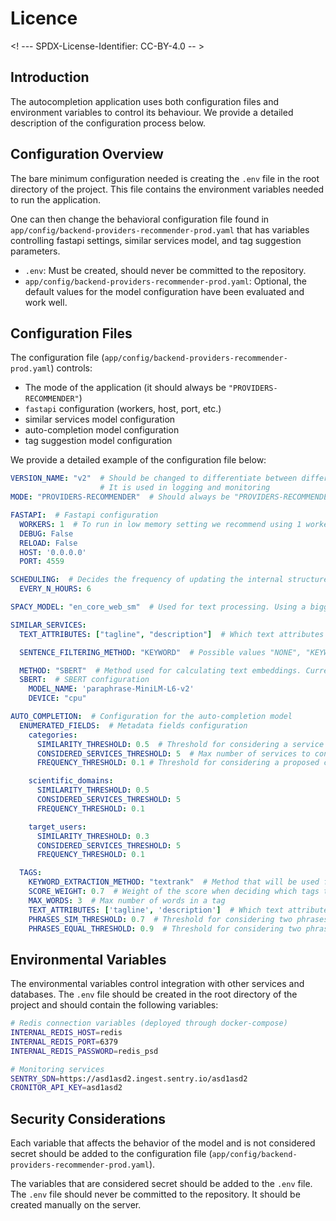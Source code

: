 # Licence

<! --- SPDX-License-Identifier: CC-BY-4.0  -- >

## Introduction

The autocompletion application uses both configuration files and environment variables to control its behaviour. We provide a detailed description of the configuration process below.

## Configuration Overview

The bare minimum configuration needed is creating the `.env` file in the root directory of the project. This file contains the environment variables needed to run the application.

One can then change the behavioral configuration file found in `app/config/backend-providers-recommender-prod.yaml` that has variables controlling fastapi settings, similar services model, and tag suggestion parameters.

- `.env`: Must be created, should never be committed to the repository.
- `app/config/backend-providers-recommender-prod.yaml`: Optional, the default values for the model configuration have been evaluated and work well.

## Configuration Files

The configuration file (`app/config/backend-providers-recommender-prod.yaml`) controls:

- The mode of the application (it should always be `"PROVIDERS-RECOMMENDER"`)
- `fastapi` configuration (workers, host, port, etc.)
- similar services model configuration
- auto-completion model configuration
- tag suggestion model configuration

We provide a detailed example of the configuration file below:

```yaml
VERSION_NAME: "v2"  # Should be changed to differentiate between different versions of the model
                    # It is used in logging and monitoring
MODE: "PROVIDERS-RECOMMENDER"  # Should always be "PROVIDERS-RECOMMENDER"

FASTAPI:  # Fastapi configuration
  WORKERS: 1  # To run in low memory setting we recommend using 1 worker
  DEBUG: False
  RELOAD: False
  HOST: '0.0.0.0'
  PORT: 4559

SCHEDULING:  # Decides the frequency of updating the internal structures of the model (embeddings, similarities)
  EVERY_N_HOURS: 6

SPACY_MODEL: "en_core_web_sm"  # Used for text processing. Using a bigger model did not affect performance.

SIMILAR_SERVICES:
  TEXT_ATTRIBUTES: ["tagline", "description"]  # Which text attributes of the services to use for the model

  SENTENCE_FILTERING_METHOD: "KEYWORD"  # Possible values "NONE", "KEYWORD", "NER". Which technique to use to filter out non informative sentences.

  METHOD: "SBERT"  # Method used for calculating text embeddings. Currently only SBERT is supported.
  SBERT:  # SBERT configuration
    MODEL_NAME: 'paraphrase-MiniLM-L6-v2'
    DEVICE: "cpu"

AUTO_COMPLETION:  # Configuration for the auto-completion model
  ENUMERATED_FIELDS:  # Metadata fields configuration
    categories:
      SIMILARITY_THRESHOLD: 0.5  # Threshold for considering a service similar to the onboarding service
      CONSIDERED_SERVICES_THRESHOLD: 5  # Max number of services to consider
      FREQUENCY_THRESHOLD: 0.1 # Threshold for considering a proposed category frequent

    scientific_domains:
      SIMILARITY_THRESHOLD: 0.5
      CONSIDERED_SERVICES_THRESHOLD: 5
      FREQUENCY_THRESHOLD: 0.1

    target_users:
      SIMILARITY_THRESHOLD: 0.3
      CONSIDERED_SERVICES_THRESHOLD: 5
      FREQUENCY_THRESHOLD: 0.1

  TAGS:
    KEYWORD_EXTRACTION_METHOD: "textrank"  # Method that will be used for initial keyword discovery
    SCORE_WEIGHT: 0.7  # Weight of the score when deciding which tags to propose
    MAX_WORDS: 3  # Max number of words in a tag
    TEXT_ATTRIBUTES: ['tagline', 'description']  # Which text attributes to use for tag suggestion
    PHRASES_SIM_THRESHOLD: 0.7  # Threshold for considering two phrases similar
    PHRASES_EQUAL_THRESHOLD: 0.9  # Threshold for considering two phrases similar
```

## Environmental Variables

The environmental variables control integration with other services and databases. The `.env` file should be created in the root directory of the project and should contain the following variables:

```bash
# Redis connection variables (deployed through docker-compose)
INTERNAL_REDIS_HOST=redis
INTERNAL_REDIS_PORT=6379
INTERNAL_REDIS_PASSWORD=redis_psd

# Monitoring services
SENTRY_SDN=https://asd1asd2.ingest.sentry.io/asd1asd2
CRONITOR_API_KEY=asd1asd2
```

## Security Considerations

Each variable that affects the behavior of the model and is not considered secret should be added to the configuration file (`app/config/backend-providers-recommender-prod.yaml`).

The variables that are considered secret should be added to the `.env` file. The `.env` file should never be committed to the repository. It should be created manually on the server.
